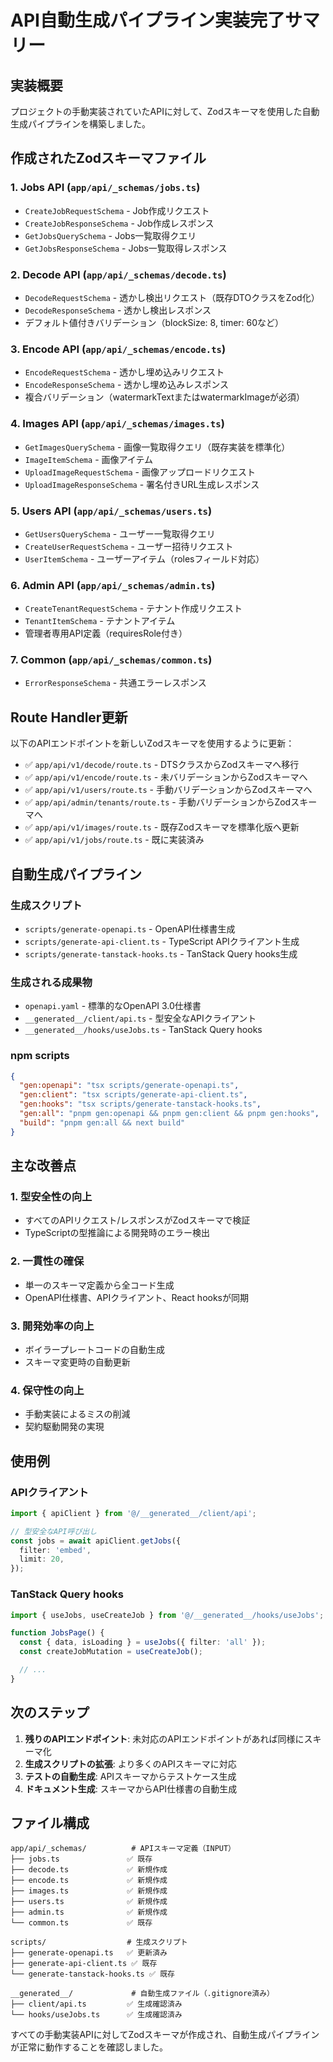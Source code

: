 # API自動生成パイプライン実装完了サマリー

## 実装概要

プロジェクトの手動実装されていたAPIに対して、Zodスキーマを使用した自動生成パイプラインを構築しました。

## 作成されたZodスキーマファイル

### 1. Jobs API (`app/api/_schemas/jobs.ts`)

- `CreateJobRequestSchema` - Job作成リクエスト
- `CreateJobResponseSchema` - Job作成レスポンス
- `GetJobsQuerySchema` - Jobs一覧取得クエリ
- `GetJobsResponseSchema` - Jobs一覧取得レスポンス

### 2. Decode API (`app/api/_schemas/decode.ts`)

- `DecodeRequestSchema` - 透かし検出リクエスト（既存DTOクラスをZod化）
- `DecodeResponseSchema` - 透かし検出レスポンス
- デフォルト値付きバリデーション（blockSize: 8, timer: 60など）

### 3. Encode API (`app/api/_schemas/encode.ts`)

- `EncodeRequestSchema` - 透かし埋め込みリクエスト
- `EncodeResponseSchema` - 透かし埋め込みレスポンス
- 複合バリデーション（watermarkTextまたはwatermarkImageが必須）

### 4. Images API (`app/api/_schemas/images.ts`)

- `GetImagesQuerySchema` - 画像一覧取得クエリ（既存実装を標準化）
- `ImageItemSchema` - 画像アイテム
- `UploadImageRequestSchema` - 画像アップロードリクエスト
- `UploadImageResponseSchema` - 署名付きURL生成レスポンス

### 5. Users API (`app/api/_schemas/users.ts`)

- `GetUsersQuerySchema` - ユーザー一覧取得クエリ
- `CreateUserRequestSchema` - ユーザー招待リクエスト
- `UserItemSchema` - ユーザーアイテム（rolesフィールド対応）

### 6. Admin API (`app/api/_schemas/admin.ts`)

- `CreateTenantRequestSchema` - テナント作成リクエスト
- `TenantItemSchema` - テナントアイテム
- 管理者専用API定義（requiresRole付き）

### 7. Common (`app/api/_schemas/common.ts`)

- `ErrorResponseSchema` - 共通エラーレスポンス

## Route Handler更新

以下のAPIエンドポイントを新しいZodスキーマを使用するように更新：

- ✅ `app/api/v1/decode/route.ts` - DTSクラスからZodスキーマへ移行
- ✅ `app/api/v1/encode/route.ts` - 未バリデーションからZodスキーマへ
- ✅ `app/api/v1/users/route.ts` - 手動バリデーションからZodスキーマへ
- ✅ `app/api/admin/tenants/route.ts` - 手動バリデーションからZodスキーマへ
- ✅ `app/api/v1/images/route.ts` - 既存Zodスキーマを標準化版へ更新
- ✅ `app/api/v1/jobs/route.ts` - 既に実装済み

## 自動生成パイプライン

### 生成スクリプト

- `scripts/generate-openapi.ts` - OpenAPI仕様書生成
- `scripts/generate-api-client.ts` - TypeScript APIクライアント生成
- `scripts/generate-tanstack-hooks.ts` - TanStack Query hooks生成

### 生成される成果物

- `openapi.yaml` - 標準的なOpenAPI 3.0仕様書
- `__generated__/client/api.ts` - 型安全なAPIクライアント
- `__generated__/hooks/useJobs.ts` - TanStack Query hooks

### npm scripts

```json
{
  "gen:openapi": "tsx scripts/generate-openapi.ts",
  "gen:client": "tsx scripts/generate-api-client.ts",
  "gen:hooks": "tsx scripts/generate-tanstack-hooks.ts",
  "gen:all": "pnpm gen:openapi && pnpm gen:client && pnpm gen:hooks",
  "build": "pnpm gen:all && next build"
}
```

## 主な改善点

### 1. 型安全性の向上

- すべてのAPIリクエスト/レスポンスがZodスキーマで検証
- TypeScriptの型推論による開発時のエラー検出

### 2. 一貫性の確保

- 単一のスキーマ定義から全コード生成
- OpenAPI仕様書、APIクライアント、React hooksが同期

### 3. 開発効率の向上

- ボイラープレートコードの自動生成
- スキーマ変更時の自動更新

### 4. 保守性の向上

- 手動実装によるミスの削減
- 契約駆動開発の実現

## 使用例

### APIクライアント

```typescript
import { apiClient } from '@/__generated__/client/api';

// 型安全なAPI呼び出し
const jobs = await apiClient.getJobs({
  filter: 'embed',
  limit: 20,
});
```

### TanStack Query hooks

```typescript
import { useJobs, useCreateJob } from '@/__generated__/hooks/useJobs';

function JobsPage() {
  const { data, isLoading } = useJobs({ filter: 'all' });
  const createJobMutation = useCreateJob();

  // ...
}
```

## 次のステップ

1. **残りのAPIエンドポイント**: 未対応のAPIエンドポイントがあれば同様にスキーマ化
2. **生成スクリプトの拡張**: より多くのAPIスキーマに対応
3. **テストの自動生成**: APIスキーマからテストケース生成
4. **ドキュメント生成**: スキーマからAPI仕様書の自動生成

## ファイル構成

```
app/api/_schemas/          # APIスキーマ定義（INPUT）
├── jobs.ts               ✅ 既存
├── decode.ts             ✅ 新規作成
├── encode.ts             ✅ 新規作成
├── images.ts             ✅ 新規作成
├── users.ts              ✅ 新規作成
├── admin.ts              ✅ 新規作成
└── common.ts             ✅ 既存

scripts/                  # 生成スクリプト
├── generate-openapi.ts   ✅ 更新済み
├── generate-api-client.ts ✅ 既存
└── generate-tanstack-hooks.ts ✅ 既存

__generated__/             # 自動生成ファイル（.gitignore済み）
├── client/api.ts         ✅ 生成確認済み
└── hooks/useJobs.ts      ✅ 生成確認済み
```

すべての手動実装APIに対してZodスキーマが作成され、自動生成パイプラインが正常に動作することを確認しました。
